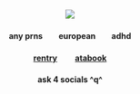 ### <p align="center"> ![](https://i.imgur.com/DnW92xF.png)
#### <p align="center"> any prns　　european　　adhd
#### <p align="center"> [rentry](https://rentry.co/maenoakiR34) 　　[atabook](https://maeno.atabook.org) 　　
#### <p align="center">ask 4 socials ^q^

